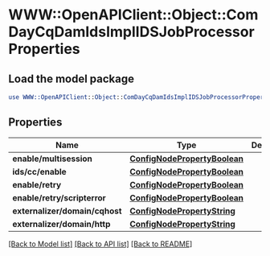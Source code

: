 # WWW::OpenAPIClient::Object::ComDayCqDamIdsImplIDSJobProcessorProperties

## Load the model package
```perl
use WWW::OpenAPIClient::Object::ComDayCqDamIdsImplIDSJobProcessorProperties;
```

## Properties
Name | Type | Description | Notes
------------ | ------------- | ------------- | -------------
**enable/multisession** | [**ConfigNodePropertyBoolean**](ConfigNodePropertyBoolean.md) |  | [optional] 
**ids/cc/enable** | [**ConfigNodePropertyBoolean**](ConfigNodePropertyBoolean.md) |  | [optional] 
**enable/retry** | [**ConfigNodePropertyBoolean**](ConfigNodePropertyBoolean.md) |  | [optional] 
**enable/retry/scripterror** | [**ConfigNodePropertyBoolean**](ConfigNodePropertyBoolean.md) |  | [optional] 
**externalizer/domain/cqhost** | [**ConfigNodePropertyString**](ConfigNodePropertyString.md) |  | [optional] 
**externalizer/domain/http** | [**ConfigNodePropertyString**](ConfigNodePropertyString.md) |  | [optional] 

[[Back to Model list]](../README.md#documentation-for-models) [[Back to API list]](../README.md#documentation-for-api-endpoints) [[Back to README]](../README.md)


